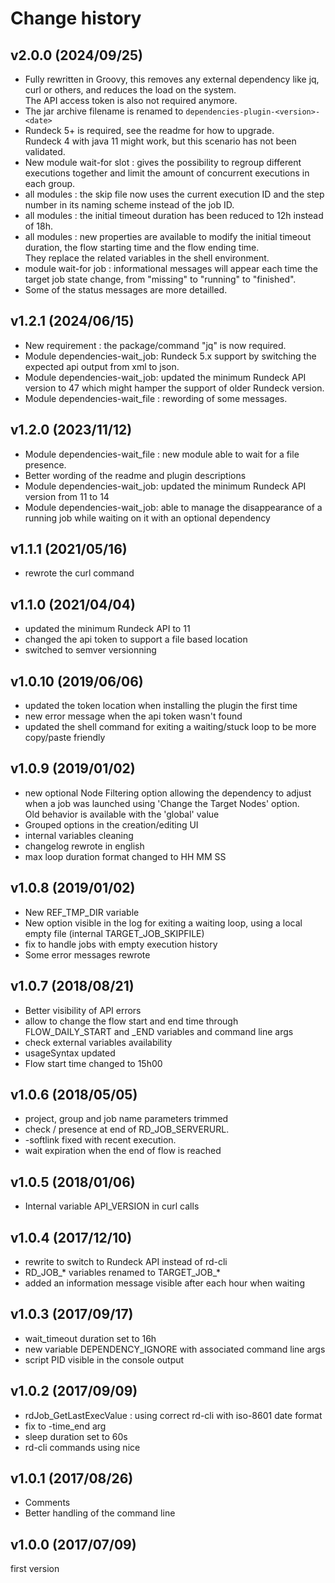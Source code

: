 Change history
======

v2.0.0 (2024/09/25)
------
- Fully rewritten in Groovy, this removes any external dependency like jq, curl or others, and reduces the load on the system.    
  The API access token is also not required anymore.
- The jar archive filename is renamed to `dependencies-plugin-<version>-<date>`
- Rundeck 5+ is required, see the readme for how to upgrade.  
  Rundeck 4 with java 11 might work, but this scenario has not been validated.
- New module wait-for slot : gives the possibility to regroup different executions together and limit the amount of concurrent executions in each group.
- all modules : the skip file now uses the current execution ID and the step number in its naming scheme instead of the job ID.
- all modules : the  initial timeout duration has been reduced to 12h instead of 18h.
- all modules : new properties are available to modify the initial timeout duration, the flow starting time and the flow ending time.  
  They replace the related variables in the shell environment.  
- module wait-for job : informational messages will appear each time the target job state change, from "missing" to "running" to "finished".
- Some of the status messages are more detailled.


v1.2.1 (2024/06/15)
------

- New requirement : the package/command "jq" is now required.
- Module dependencies-wait_job: Rundeck 5.x support by switching the expected api output from xml to json.
- Module dependencies-wait_job: updated the minimum Rundeck API version to 47 which might hamper the support of older Rundeck version.
- Module dependencies-wait_file : rewording of some messages.


v1.2.0 (2023/11/12)
------

- Module dependencies-wait_file : new module able to wait for a file presence.
- Better wording of the readme and plugin descriptions
- Module dependencies-wait_job: updated the minimum Rundeck API version from 11 to 14
- Module dependencies-wait_job: able to manage the disappearance of a running job while waiting on it with an optional dependency


v1.1.1 (2021/05/16)
------

- rewrote the curl command


v1.1.0 (2021/04/04)
------

- updated the minimum Rundeck API to 11
- changed the api token to support a file based location
- switched to semver versionning

v1.0.10 (2019/06/06)
------

- updated the token location when installing the plugin the first time
- new error message when the api token wasn't found
- updated the shell command for exiting a waiting/stuck loop to be more copy/paste friendly


v1.0.9 (2019/01/02)
------

- new optional Node Filtering option allowing the dependency to adjust when a job was launched using 'Change the Target Nodes' option.  
  Old behavior is available with the 'global' value
- Grouped options  in the creation/editing UI
- internal variables cleaning
- changelog rewrote in english
- max loop duration format changed to HH MM SS


v1.0.8 (2019/01/02)
------

- New REF_TMP_DIR variable
- New option visible in the log for exiting a waiting loop, using a local empty file  (internal TARGET_JOB_SKIPFILE)
- fix to handle jobs with empty execution history
- Some error messages rewrote


v1.0.7 (2018/08/21)
------

- Better visibility of API errors
- allow to change the flow start and end time through FLOW_DAILY_START and _END variables and command line args
- check external variables availability
- usageSyntax updated
- Flow start time changed to 15h00


v1.0.6 (2018/05/05)
------

- project, group and job name parameters trimmed
- check / presence at end of RD_JOB_SERVERURL.
- -softlink fixed with recent execution.
- wait expiration when the end of flow is reached


v1.0.5 (2018/01/06)
------

- Internal variable API_VERSION in curl calls


v1.0.4 (2017/12/10)
------

- rewrite to switch to Rundeck API instead of rd-cli
- RD_JOB_* variables renamed to TARGET_JOB_*
- added an information message visible after each hour when waiting


v1.0.3 (2017/09/17)
------

- wait_timeout duration set to 16h 
- new variable DEPENDENCY_IGNORE with associated command line args
- script PID visible in the console output


v1.0.2 (2017/09/09)
------

- rdJob_GetLastExecValue : using correct rd-cli with iso-8601 date format 
- fix to -time_end arg
- sleep duration set to 60s
- rd-cli commands using nice


v1.0.1 (2017/08/26)
------

- Comments 
- Better handling of the command line


v1.0.0 (2017/07/09)
------

first version
